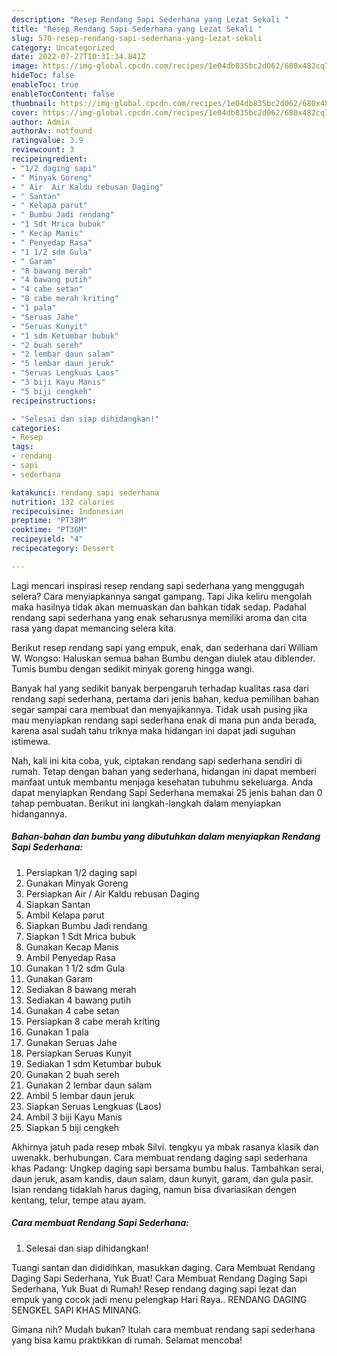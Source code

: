 ```yaml
---
description: "Resep Rendang Sapi Sederhana yang Lezat Sekali "
title: "Resep Rendang Sapi Sederhana yang Lezat Sekali "
slug: 570-resep-rendang-sapi-sederhana-yang-lezat-sekali
category: Uncategorized
date: 2022-07-27T10:31:34.841Z
image: https://img-global.cpcdn.com/recipes/1e04db835bc2d062/680x482cq70/rendang-sapi-sederhana-foto-resep-utama.jpg
hideToc: false
enableToc: true
enableTocContent: false
thumbnail: https://img-global.cpcdn.com/recipes/1e04db835bc2d062/680x482cq70/rendang-sapi-sederhana-foto-resep-utama.jpg
cover: https://img-global.cpcdn.com/recipes/1e04db835bc2d062/680x482cq70/rendang-sapi-sederhana-foto-resep-utama.jpg
author: Admin
authorAv: notfound
ratingvalue: 3.9
reviewcount: 3
recipeingredient:
- "1/2 daging sapi"
- " Minyak Goreng"
- " Air  Air Kaldu rebusan Daging"
- " Santan"
- " Kelapa parut"
- " Bumbu Jadi rendang"
- "1 Sdt Mrica bubuk"
- " Kecap Manis"
- " Penyedap Rasa"
- "1 1/2 sdm Gula"
- " Garam"
- "8 bawang merah"
- "4 bawang putih"
- "4 cabe setan"
- "8 cabe merah kriting"
- "1 pala"
- "Seruas Jahe"
- "Seruas Kunyit"
- "1 sdm Ketumbar bubuk"
- "2 buah sereh"
- "2 lembar daun salam"
- "5 lembar daun jeruk"
- "Seruas Lengkuas Laos"
- "3 biji Kayu Manis"
- "5 biji cengkeh"
recipeinstructions:

- "Selesai dan siap dihidangkan!"
categories:
- Resep
tags:
- rendang
- sapi
- sederhana

katakunci: rendang sapi sederhana 
nutrition: 132 calories
recipecuisine: Indonesian
preptime: "PT38M"
cooktime: "PT36M"
recipeyield: "4"
recipecategory: Dessert

---
```



Lagi mencari inspirasi resep rendang sapi sederhana yang menggugah selera? Cara menyiapkannya sangat gampang. Tapi Jika keliru mengolah maka hasilnya tidak akan memuaskan dan bahkan tidak sedap. Padahal rendang sapi sederhana yang enak seharusnya memiliki aroma dan cita rasa yang dapat memancing selera kita.


Berikut resep rendang sapi yang empuk, enak, dan sederhana dari William W. Wongso: Haluskan semua bahan Bumbu dengan diulek atau diblender. Tumis bumbu dengan sedikit minyak goreng hingga wangi.

Banyak hal yang sedikit banyak berpengaruh terhadap kualitas rasa dari rendang sapi sederhana, pertama dari jenis bahan, kedua pemilihan bahan segar sampai cara membuat dan menyajikannya. Tidak usah pusing jika mau menyiapkan rendang sapi sederhana enak di mana pun anda berada, karena asal sudah tahu triknya maka hidangan ini dapat jadi suguhan istimewa.


Nah, kali ini kita coba, yuk, ciptakan rendang sapi sederhana sendiri di rumah. Tetap dengan bahan yang sederhana, hidangan ini dapat memberi manfaat untuk membantu menjaga kesehatan tubuhmu sekeluarga. Anda dapat menyiapkan Rendang Sapi Sederhana memakai 25 jenis bahan dan 0 tahap pembuatan. Berikut ini langkah-langkah dalam menyiapkan hidangannya.

<!--inarticleads1-->

##### Bahan-bahan dan bumbu yang dibutuhkan dalam menyiapkan Rendang Sapi Sederhana:

1. Persiapkan 1/2 daging sapi
1. Gunakan  Minyak Goreng
1. Persiapkan  Air / Air Kaldu rebusan Daging
1. Siapkan  Santan
1. Ambil  Kelapa parut
1. Siapkan  Bumbu Jadi rendang
1. Siapkan 1 Sdt Mrica bubuk
1. Gunakan  Kecap Manis
1. Ambil  Penyedap Rasa
1. Gunakan 1 1/2 sdm Gula
1. Gunakan  Garam
1. Sediakan 8 bawang merah
1. Sediakan 4 bawang putih
1. Gunakan 4 cabe setan
1. Persiapkan 8 cabe merah kriting
1. Gunakan 1 pala
1. Gunakan Seruas Jahe
1. Persiapkan Seruas Kunyit
1. Sediakan 1 sdm Ketumbar bubuk
1. Gunakan 2 buah sereh
1. Gunakan 2 lembar daun salam
1. Ambil 5 lembar daun jeruk
1. Siapkan Seruas Lengkuas (Laos)
1. Ambil 3 biji Kayu Manis
1. Siapkan 5 biji cengkeh


Akhirnya jatuh pada resep mbak Silvi. tengkyu ya mbak rasanya klasik dan uwenakk. berhubungan. Cara membuat rendang daging sapi sederhana khas Padang: Ungkep daging sapi bersama bumbu halus. Tambahkan serai, daun jeruk, asam kandis, daun salam, daun kunyit, garam, dan gula pasir. Isian rendang tidaklah harus daging, namun bisa divariasikan dengen kentang, telur, tempe atau ayam. 

<!--inarticleads2-->

##### Cara membuat Rendang Sapi Sederhana:


1. Selesai dan siap dihidangkan!

Tuangi santan dan dididihkan, masukkan daging. Cara Membuat Rendang Daging Sapi Sederhana, Yuk Buat! Cara Membuat Rendang Daging Sapi Sederhana, Yuk Buat di Rumah! Resep rendang daging sapi lezat dan empuk yang cocok jadi menu pelengkap Hari Raya.. RENDANG DAGING SENGKEL SAPI KHAS MINANG. 

Gimana nih? Mudah bukan? Itulah cara membuat rendang sapi sederhana yang bisa kamu praktikkan di rumah. Selamat mencoba!
